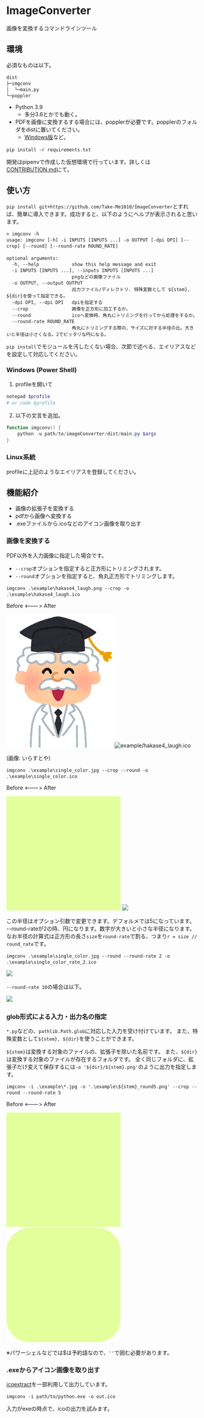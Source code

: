 # ImageConverter

画像を変換するコマンドラインツール

## 環境

必須なものは以下。

```
dist
├─imgconv
│  └─main.py
└─poppler
```

- Python 3.9
  - 多分3.6とかでも動く。
- PDFを画像に変換するする場合には、popplerが必要です。popplerのフォルダをdistに置いてください。
  - [Windows版](https://github.com/oschwartz10612/poppler-windows)など。


`pip install -r requirements.txt`

開発はpipenvで作成した仮想環境で行っています。詳しくは[CONTRIBUTION.md](CONTRIBUTION.md)にて。

## 使い方

`pip install git+https://github.com/Take-Me1010/ImageConverter`とすれば、簡単に導入できます。成功すると、以下のようにヘルプが表示されると思います。

```
> imgconv -h
usage: imgconv [-h] -i INPUTS [INPUTS ...] -o OUTPUT [-dpi DPI] [--crop] [--round] [--round-rate ROUND_RATE]

optional arguments:
  -h, --help            show this help message and exit
  -i INPUTS [INPUTS ...], --inputs INPUTS [INPUTS ...]
                        pngなどの画像ファイル
  -o OUTPUT, --output OUTPUT
                        出力ファイル/ディレクトリ. 特殊変数として ${stem}, ${dir}を使って指定できる。
  -dpi DPI, --dpi DPI   dpiを指定する
  --crop                画像を正方形に加工するか。
  --round               icoへ変換時、角丸にトリミングを行ってから処理をするか。
  --round-rate ROUND_RATE
                        角丸にトリミングする際の、サイズに対する半径の比。大きいと半径は小さくなる。2でピッタリな円になる。
```

`pip install`でモジュールを汚したくない場合、次節で述べる、エイリアスなどを設定して対応してください。

### Windows (Power Shell)

1. profileを開いて

```ps1
notepad $profile
# or code $profile
```

2. 以下の文言を追加。

```ps1
function imgconv() {
    python -u path/to/imageConverter/dist/main.py $args
}
```

### Linux系統

profileに上記のようなエイリアスを登録してください。

## 機能紹介

- 画像の拡張子を変換する
- pdfから画像へ変換する
- .exeファイルから.icoなどのアイコン画像を取り出す


### 画像を変換する

PDF以外を入力画像に指定した場合です。

- `--crop`オプションを指定すると正方形にトリミングされます。
- `--round`オプションを指定すると、角丸正方形でトリミングします。

```
imgconv .\example\hakase4_laugh.png --crop -o .\example\hakase4_laugh.ico
```

Before <---> After

![example/hakase4_laugh.png](example/hakase4_laugh.png)![example/hakase4_laugh.ico](example/hakase4_laugh.ico)

(画像: いらすとや)


```
imgconv .\example\single_color.jpg --crop --round -o .\example\single_color.ico
```

Before <---> After

![](example/single_color.jpg)    ![](example/single_color.ico)

この半径はオプション引数で変更できます。デフォルメでは5になっています。
--round-rateが2の時、円になります。数字が大きいと小さな半径になります。
なお半径の計算式は正方形の長さ`size`を`round-rate`で割る、つまり`r = size // round_rate`です。

```
imgconv .\example\single_color.jpg --round --round-rate 2 -o .\example\single_color_rate_2.ico
```

![](example/single_color_rate_2.ico)

`--round-rate 10`の場合は以下。

![](example/single_color_rate_10.ico)


### glob形式による入力・出力名の指定


`*.py`などの、`pathlib.Path.glob`に対応した入力を受け付けています。
また、特殊変数として`${stem}, ${dir}`を使うことができます。

`${stem}`は変換する対象のファイルの、拡張子を除いた名前です。
また、`${dir}`は変換する対象のファイルが存在するフォルダです。
全く同じフォルダに、拡張子だけ変えて保存するには`-o '${dir}/${stem}.png'`のように出力を指定します。

```
imgconv -i .\example\*.jpg -o '.\example\${stem}_round5.png' --crop --round --round-rate 5
```

Before <---> After

![](./example/single_color.jpg)
![](./example/single_color_round5.png)



※パワーシェルなどでは$は予約語なので、`''`で囲む必要があります。

### .exeからアイコン画像を取り出す

[icoextract](https://github.com/jlu5/icoextract)を一部利用して出力しています。

```
imgconv -i path/to/python.exe -o out.ico
```

入力がexeの時点で、icoの出力を試みます。
